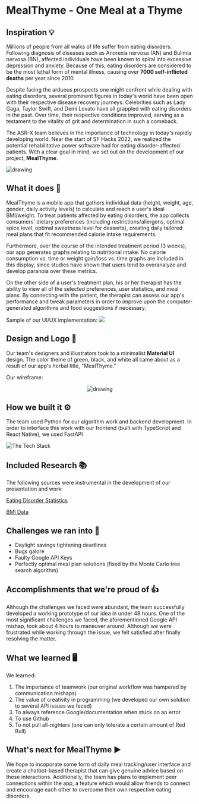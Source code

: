 # MealThyme - One Meal at a Thyme

## Inspiration 💡

Millions of people from all walks of life suffer from eating disorders. Following diagnosis of diseases such as Anorexia nervosa (AN) and Bulimia nervosa (BN), affected individuals have been known to spiral into excessive depression and anxiety. Because of this, eating disorders are considered to be the most lethal form of mental illness, causing over **7000 self-inflicted deaths** per year since 2010.

Despite facing the arduous prospects one might confront while dealing with eating disorders, several prominent figures in today's world have been open with their respective disease recovery journeys. Celebrities such as Lady Gaga, Taylor Swift, and Demi Lovato have all grappled with eating disorders in the past. Over time, their respective conditions improved, serving as a testament to the vitality of grit and determination in such a comeback.

The ASR-X team believes in the importance of technology in today's rapidly developing world. Near the start of SF Hacks 2022, we realized the potential rehabilitative power software had for eating disorder-affected patients. With a clear goal in mind, we set out on the development of our project, **MealThyme**.

<img src="https://cdn.discordapp.com/attachments/817192378137051140/952596322106617876/IMG_0250.png" alt="drawing"/>

## What it does 🤔

MealThyme is a mobile app that gathers individual data (height, weight, age, gender, daily activity levels) to calculate and reach a user's ideal BMI/weight. To treat patients affected by eating disorders, the app collects consumers' dietary preferences (including restrictions/allergens, optimal spice level, optimal sweetness level for desserts), creating daily tailored meal plans that fit recommended calorie intake requirements.

Furthermore, over the course of the intended treatment period (3 weeks), our app generates graphs relating to nutritional intake. No calorie consumption vs. time or weight gain/loss vs. time graphs are included in this display, since studies have shown that users tend to overanalyze and develop paranoia over these metrics.

On the other side of a user's treatment plan, his or her therapist has the ability to view all of the selected preferences, user statistics, and meal plans. By connecting with the patient, the therapist can assess our app's performance and tweak parameters in order to improve upon the computer-generated algorithms and food suggestions if necessary.

Sample of our UI/UX implementation:
<img src="https://cdn.discordapp.com/attachments/817192378137051140/952626179112841236/unknown.png"/>

## Design and Logo 🎨

Our team's designers and illustrators took to a minimalist **Material UI** design. The color theme of green, black, and white all came about as a result of our app's herbal title, "MealThyme."

Our wireframe:

<p align="center">
<img src="https://cdn.discordapp.com/attachments/817192378137051140/952624715334303784/unknown.png" alt="drawing" />
</p>

## How we built it ⚙️

The team used Python for our algorithm work and backend development. In order to interface this work with our frontend (built with TypeScript and React Native), we used FastAPI

![The Tech Stack](https://media.discordapp.net/attachments/817192378137051140/952594494740647936/IMG_0227.png)

## Included Research 📚

The following sources were instrumental in the development of our presentation and work:

[Eating Disorder Statistics](https://anad.org/eating-disorders-statistics/)

[BMI Data](https://www.researchgate.net/publication/23143677_Cross-sectional_study_of_height_and_weight_in_the_population_of_Andalusia_from_age_3_to_adulthood)

## Challenges we ran into 🚫

- Daylight savings tightening deadlines
- Bugs galore
- Faulty Google API Keys
- Perfectly optimal meal plan solutions (fixed by the Monte Carlo tree search algorithm)

## Accomplishments that we're proud of 👍

Although the challenges we faced were abundant, the team successfully developed a working prototype of our idea in under 48 hours. One of the most significant challenges we faced, the aforementioned Google API mishap, took about 4 hours to maneuver around. Although we were frustrated while working through the issue, we felt satisfied after finally resolving the matter.

## What we learned 🖥️

We learned:

1. The importance of teamwork (our original workflow was hampered by communication mishaps)
2. The value of creativity in programming (we developed our own solution to several API issues we faced)
3. To always reference Google/documentation when stuck on an error
4. To use Github
5. To not pull all-nighters (one can only tolerate a certain amount of Red Bull)

## What's next for MealThyme ▶️

We hope to incoporate some form of daily meal tracking/user interface and create a chatbot-based therapist that can give genuine advice based on these interactions. Additionally, the team has plans to implement peer connections within the app, a feature which would allow friends to connect and encourage each other to overcome their own respective eating disorders.
